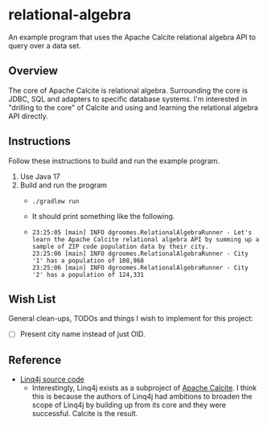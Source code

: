 # relational-algebra

An example program that uses the Apache Calcite relational algebra API to query over a data set.


## Overview

The core of Apache Calcite is relational algebra. Surrounding the core is JDBC, SQL and adapters to specific database
systems. I'm interested in "drilling to the core" of Calcite and using and learning the relational algebra API directly.


## Instructions

Follow these instructions to build and run the example program.

1. Use Java 17
2. Build and run the program
    * ```shell
      ./gradlew run
      ```
    * It should print something like the following.
    * ```text
      23:25:05 [main] INFO dgroomes.RelationalAlgebraRunner - Let's learn the Apache Calcite relational algebra API by summing up a sample of ZIP code population data by their city.
      23:25:06 [main] INFO dgroomes.RelationalAlgebraRunner - City '1' has a population of 108,968
      23:25:06 [main] INFO dgroomes.RelationalAlgebraRunner - City '2' has a population of 124,331
      ```


## Wish List

General clean-ups, TODOs and things I wish to implement for this project:

* [ ] Present city name instead of just OID.


## Reference

* [Linq4j source code](https://github.com/apache/calcite/tree/main/linq4j)
  * Interestingly, Linq4j exists as a subproject of [Apache Calcite](https://calcite.apache.org/). I think this is
    because the authors of Linq4j had ambitions to broaden the scope of Linq4j by building up from its core and they
    were successful. Calcite is the result.
